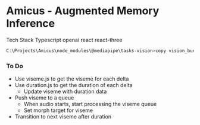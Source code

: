 # Amicus - Augmented Memory Inference

Tech Stack
  Typescript
  openai
  react
  react-three

``` javascript
C:\Projects\Amicus\node_modules\@mediapipe\tasks-vision>copy vision_bundle.mjs.map vision_bundle_mjs.js.map
```

### To Do

* Use viseme.js to get the viseme for each delta
* Use duration.js to get the duration of each delta
  * Update viseme with duration data
* Push viseme to a queue
  * When audio starts, start processing the viseme queue
  * Set morph target for viseme
* Transition to next viseme after duration
